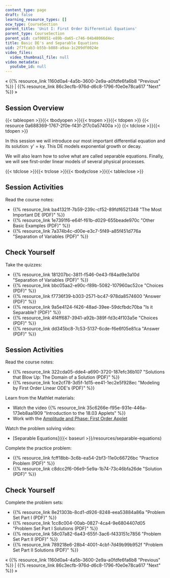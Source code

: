 ```yaml
---
content_type: page
draft: false
learning_resource_types: []
ocw_type: CourseSection
parent_title: 'Unit I: First Order Differential Equations'
parent_type: CourseSection
parent_uid: caf00851-e89b-da65-c746-04b48066d4ec
title: Basic DE's and Separable Equations
uid: 2f7fcab3-b55b-b888-a9aa-1c209df0024e
video_files:
  video_thumbnail_file: null
video_metadata:
  youtube_id: null
---
```

« {{% resource_link 1160d0a4-4a5b-3600-2e9a-a0fdfe6fa6b8 "Previous" %}} | {{% resource_link 86c3ecfb-976d-d6c8-1796-f0e0e78ca617 "Next" %}} »

## Session Overview

{{< tableopen >}}{{< tbodyopen >}}{{< tropen >}}{{< tdopen >}}
{{< resource 0a688369-1767-2f0e-f43f-2f7c0a57400a >}}
{{< tdclose >}}{{< tdopen >}}

In this session we will introduce our most important differential equation and its solution: y' = ky. This DE models exponential growth or decay.

We will also learn how to solve what are called separable equations. Finally, we will see first-order linear models of several physical processes.

{{< tdclose >}}{{< trclose >}}{{< tbodyclose >}}{{< tableclose >}}

## Session Activities

Read the course notes:

- {{% resource_link ba41321f-7b59-239c-cf52-89fdf6521348 "The Most Important DE (PDF)" %}}
- {{% resource_link 1e7391f6-e64f-f61b-d029-655beade970c "Other Basic Examples (PDF)" %}}
- {{% resource_link 7a374b4c-d00e-e3c7-5f49-a85f451d776a "Separation of Variables (PDF)" %}}

## Check Yourself

Take the quizzes:

- {{% resource_link 181207bc-3811-f546-0e43-f84ad9e3a10d "Separation of Variables (PDF)" %}}
- {{% resource_link bbc05aa2-e90c-f89b-5082-107960ac52ce "Choices (PDF)" %}}
- {{% resource_link f7736f39-b303-2571-bc47-978da8574600 "Answer (PDF)" %}}
- {{% resource_link 9a5e4124-f426-48ad-39ee-59dcfbdc70ba "Is it Separable? (PDF)" %}}
- {{% resource_link 4f4ff687-3941-a92b-389f-fd3c4f103a5e "Choices (PDF)" %}}
- {{% resource_link dd345bc8-7c53-5137-6cde-f6e6f05e81ca "Answer (PDF)" %}}

## Session Activities

Read the course notes:

- {{% resource_link 322cda05-dde4-a690-3720-187efc36b107 "Solutions that Blow Up: The Domain of a Solution (PDF)" %}}
- {{% resource_link 1ce2cf78-3d5f-1d15-ee41-1ec2e5f928ec "Modeling by First Order Linear ODE's (PDF)" %}}

Learn from the Mathlet materials:

- Watch the video {{% resource_link 35c6266e-f95e-931e-446a-173eb8aa1909 "Introduction to the 18.03 Applets" %}}
- Work with the [Amplitude and Phase: First Order Applet](/ans7870/18/18.03SC/ampPhaseFirstOrder.html)

Watch the problem solving video:

- [Separable Equations]({{< baseurl >}}/resources/separable-equations)

Complete the practice problem:

- {{% resource_link fcff18bb-3c6b-ea54-2bf3-11e0c66726bc "Practice Problem (PDF)" %}}
- {{% resource_link c8dcc2f6-06e9-5e9a-1b74-73c46bfa26de "Solution (PDF)" %}}

## Check Yourself

Complete the problem sets:

- {{% resource_link 8e21303b-8cd1-d926-8248-eea53884a86a "Problem Set Part I (PDF)" %}}
- {{% resource_link 1cc8c004-00ab-0827-4ca4-9e6804407d05 "Problem Set Part I Solutions (PDF)" %}}
- {{% resource_link 58c07a82-6a43-655f-3ac6-f433151c7856 "Problem Set Part II (PDF)" %}}
- {{% resource_link 789218e6-28b4-4001-4cbf-7d49b99b952f "Problem Set Part II Solutions (PDF)" %}}

« {{% resource_link 1160d0a4-4a5b-3600-2e9a-a0fdfe6fa6b8 "Previous" %}} | {{% resource_link 86c3ecfb-976d-d6c8-1796-f0e0e78ca617 "Next" %}} »